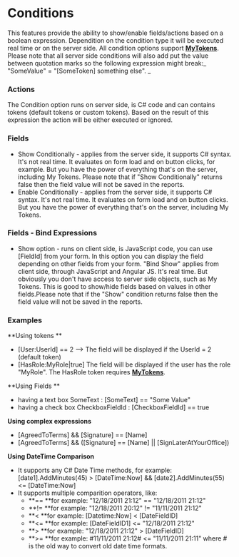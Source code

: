 # Conditions

This features provide the ability to show/enable fields/actions based on a boolean expression. Dependition on the condition type it will be executed real time or on the server side. All condition options support [**MyTokens**](http://www.dnnsharp.com/dnn/modules/my-custom-tokens). Please note that all server side conditions will also add put the value between quotation marks so the following expression might break:_ "SomeValue" = "\[SomeToken\] something else". _

### **Actions**

The Condition option runs on server side, is C\# code and can contains tokens \(default tokens or custom tokens\). Based on the result of this expression the action will be either executed or ignored.

### **Fields**

* Show Conditionally -  applies from the server side, it supports C\# syntax. It's not real time. It evaluates on form load and on button clicks, for example. But you have the power of everything that's on the server, including My Tokens. Please note that if "Show Conditionally" returns false then the field value will not be saved in the reports.
* Enable Conditionally - applies from the server side, it supports C\# syntax. It's not real time. It evaluates on form load and on button clicks. But you have the power of everything that's on the server, including My Tokens.

### **Fields - Bind Expressions**

* Show option -  runs on client side, is JavaScript code, you can use \[FieldId\] from your form. In this option you can display the field depending on other fields from your form. "Bind Show" applies from client side, through JavaScript and Angular JS. It's real time. But obviously you don't have access to server side objects, such as My Tokens. This is good to show/hide fields based on values in other fields.Please note that if the "Show" condition returns false then the field value will not be saved in the reports.

### **Examples**

**Using tokens **

* \[User:UserId\] == 2  --&gt; The field will be displayed if the UserId = 2 \(default token\)
* \[HasRole:MyRole\|true\] The field will be displayed if the user has the role "MyRole". The HasRole token requires [**MyTokens**](http://www.dnnsharp.com/dnn/modules/my-custom-tokens). 

**Using Fields **

* having a text box SomeText : \[SomeText\] == "Some Value"
* having a check box CheckboxFieldId : \[CheckboxFieldId\] == true

**Using complex expressions**

* \[AgreedToTerms\] && \[Signature\] == \[Name\]
* \[AgreedToTerms\] && \(\[Signature\] == \[Name\] \|\| \[SignLaterAtYourOffice\]\)

**Using DateTime Comparison**

* It supports any C\# Date Time methods, for example: \[date1\].AddMinutes\(45\) &gt; \[DateTime:Now\] && \[date2\].AddMinutes\(55\) &lt;= \[DateTime:Now\]
* It supports multiple comparition operators, like: 
  * **== **for example: "12/18/2011 21:12" == "12/18/2011 21:12" 
  * **!= **for example: "12/18/2011 20:12" != "11/11/2011 21:12"
  * **&lt; **for example: \[Datetime:Now\] &lt; \[DateFieldID\]
  * **&lt;= **for example: \[DateFieldID1\] &lt;= "12/18/2011 21:12"
  * **&gt; **for example: "12/18/2011 21:12" &gt; \[DateFieldID\]
  * **&gt;= **for example: \#11/11/2011 21:12\# &lt;= "11/11/2011 21:11" where \# is the old way to convert old date time formats.



